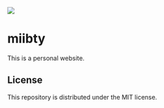 ![](https://img.shields.io/github/license/regurgitatedAI/regurgitatedAI.github.io)

# miibty

This is a personal website. 

## License

This repository is distributed under the MIT license. 
